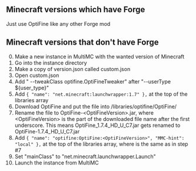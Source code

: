 ## Minecraft versions which have Forge

Just use OptiFine like any other Forge mod

## Minecraft versions that don't have Forge

0. Make a new instance in MultiMC with the wanted version of Minecraft
1. Go into the instance directory
2. Make a copy of version.json called custom.json
3. Open custom.json
4. Add " --tweakClass optifine.OptiFineTweaker" after "--userType ${user_type}"
5. Add `{ "name": "net.minecraft:launchwrapper:1.7" },` at the top of the libraries array
6. Download OptiFine and put the file into <MMC>/libraries/optifine/OptiFine/
7. Rename the file to OptiFine-\<OptiFineVersion\>.jar, where \<OptiFineVersion\> is the part of the downloaded file name after the first underscore. This means OptiFine_1.7.4_HD_U_C7.jar gets renamed to OptiFine-1.7.4_HD_U_C7.jar
8. Add `{ "name": "optifine:OptiFine:<OptiFineVersion>", "MMC-hint": "local" },` at the top of the libraries array, where <OptiFineVersion> is the same as in step #7
9. Set "mainClass" to "net.minecraft.launchwrapper.Launch"
10. Launch the instance from MultiMC
